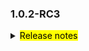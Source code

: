 <!--
 Licensed to the Apache Software Foundation (ASF) under one or more
 contributor license agreements.  See the NOTICE file distributed with
 this work for additional information regarding copyright ownership.
 The ASF licenses this file to You under the Apache License, Version 2.0
 (the "License"); you may not use this file except in compliance with
 the License.  You may obtain a copy of the License at

     http://www.apache.org/licenses/LICENSE-2.0

 Unless required by applicable law or agreed to in writing, software
 distributed under the License is distributed on an "AS IS" BASIS,
 WITHOUT WARRANTIES OR CONDITIONS OF ANY KIND, either express or implied.
 See the License for the specific language governing permissions and
 limitations under the License.
 -->

### 1.0.2-RC3

<details>	
  <summary><mark>Release notes</mark></summary>

  ### Seata-go 1.0.2-RC3	

Seata-go 1.0.2-RC3 发布。

Seata-go 是一款开源的分布式事务解决方案，提供高性能和简单易用的分布式事务服务。

此版本更新如下：

### feature：

- [[#380](https://github.com/seata/seata-go/pull/380)] 支持 MySQL XA 的连接 
- [[#383](https://github.com/seata/seata-go/pull/383)] 支持 TCC Fence 读取配置文件 
- [[#389](https://github.com/seata/seata-go/pull/389)] 添加 XA 模式的事务ID
- [[#398](https://github.com/seata/seata-go/pull/398)] 支持 TM 读取配置文件 
- [[#399](https://github.com/seata/seata-go/pull/399)] 支持 getty 读取配置文件 
- [[#405](https://github.com/seata/seata-go/pull/405)] 支持 AT 模式 insert on duplicate SQL 解析
- [[#406](https://github.com/seata/seata-go/pull/406)] 支持 transport 读取配置文件 
- [[#410](https://github.com/seata/seata-go/pull/410)] 支持 undo log 读取配置文件 
- [[#411](https://github.com/seata/seata-go/pull/411)] 在项目中使用 tm 的配置文件属性
- [[#412](https://github.com/seata/seata-go/pull/412)] 支持 RM 读取配置文件 
- [[#413](https://github.com/seata/seata-go/pull/413)] 支持 service 读取配置文件 
- [[#419](https://github.com/seata/seata-go/pull/419)] 在项目中使用 undo log 的配置文件属性
- [[#421](https://github.com/seata/seata-go/pull/421)] 支持 service 读取配置文件

### bugfix：

- [[#387](https://github.com/seata/seata-go/pull/387)] 修复 OpenConnector 中死循环的问题
- [[#401](https://github.com/seata/seata-go/pull/401)] 优化注册事务分支的流程
- [[#418](https://github.com/seata/seata-go/pull/418)] 修复 undo log 的配置文件的问题
- [[#423](https://github.com/seata/seata-go/pull/423)] 修复 getty 初始化失败的问题
- [[#424](https://github.com/seata/seata-go/pull/424)] 修复 getty 初始化失败的问题
- [[#429](https://github.com/seata/seata-go/pull/429)] 修复 AT 模式执行失败的问题

### optimize：	

- [[#366](https://github.com/seata/seata-go/pull/366)] AT 回滚前添加数据校验逻辑
- [[#367](https://github.com/seata/seata-go/pull/367)] 优化 AT 代码的命名
- [[#369](https://github.com/seata/seata-go/pull/369)] 移除不用的方法
- [[#385](https://github.com/seata/seata-go/pull/385)] 优化 AT sample 的建表SQL
- [[#388](https://github.com/seata/seata-go/pull/388)] 优化代码注释，删除不用的代码
- [[#390](https://github.com/seata/seata-go/pull/390)] 优化 RM 的初始化流程
- [[#392](https://github.com/seata/seata-go/pull/392)] 优化代码的风格问题
- [[#394](https://github.com/seata/seata-go/pull/394)] 重构 AT 模式的执行器
- [[#400](https://github.com/seata/seata-go/pull/400)] 优化 protocol 的初始化流程
- [[#408](https://github.com/seata/seata-go/pull/408)] 优化 log 的初始化流程
- [[#409](https://github.com/seata/seata-go/pull/409)] 重构 AT 模式的 delete 和 insert SQL 的执行逻辑
- [[#414](https://github.com/seata/seata-go/pull/414)] 重命名单测文件
- [[#422](https://github.com/seata/seata-go/pull/422)] 移除未使用的 config 代码

### test:

### doc:
- [[#417](https://github.com/seata/seata-go/pull/417)] 调整 readme 文件内容


### contributors:

非常感谢以下 contributors 的代码贡献。若有无意遗漏，请报告。

- [AlexStocks](https://github.com/AlexStocks)
- [luky116](https://github.com/luky116)
- [georgehao](https://github.com/georgehao)
- [lxfeng1997](https://github.com/lxfeng1997)
- [106umao](https://github.com/106umao)
- [liiibpm](https://github.com/liiibpm)
- [wang1309](https://github.com/wang1309)
- [iSuperCoder](https://github.com/iSuperCoder)
- [jasondeng1997](https://github.com/jasondeng1997)
- [Charlie17Li](https://github.com/Charlie17Li)
- [Code-Fight](https://github.com/Code-Fight)
- [Kirhaku](https://github.com/Kirhaku)

同时，我们收到了社区反馈的很多有价值的issue和建议，非常感谢大家。

</detail>

